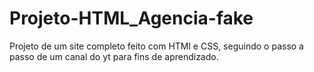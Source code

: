 # Projeto-HTML_Agencia-fake
 Projeto de um site completo feito com HTMl e CSS, seguindo o passo a passo de um canal do yt para fins de aprendizado.
